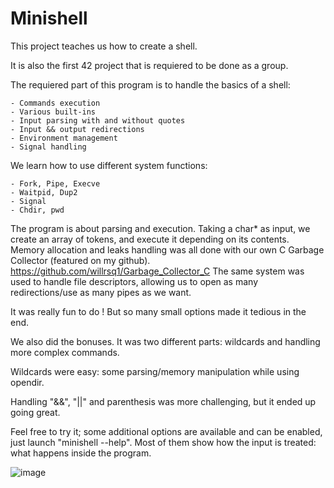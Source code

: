 # Minishell

This project teaches us how to create a shell.

It is also the first 42 project that is requiered to be done as a group.


The requiered part of this program is to handle the basics of a shell:

    - Commands execution
    - Various built-ins
    - Input parsing with and without quotes
    - Input && output redirections
    - Environment management
    - Signal handling

We learn how to use different system functions:

    - Fork, Pipe, Execve
    - Waitpid, Dup2
    - Signal
    - Chdir, pwd


The program is about parsing and execution.
Taking a char* as input, we create an array of tokens, and execute it depending on its contents.
Memory allocation and leaks handling was all done with our own C Garbage Collector (featured on my github).
https://github.com/willrsq1/Garbage_Collector_C
The same system was used to handle file descriptors, allowing us to open as many redirections/use as many pipes as we want.

It was really fun to do ! But so many small options made it tedious in the end.

We also did the bonuses. It was two different parts: wildcards and handling more complex commands.

Wildcards were easy: some parsing/memory manipulation while using opendir.

Handling "&&", "||" and parenthesis was more challenging, but it ended up going great.

Feel free to try it; some additional options are available and can be enabled, just launch "minishell --help".
Most of them show how the input is treated: what happens inside the program.

![image](https://github.com/willrsq1/Minishell/assets/117649637/e54093c2-2eb3-414c-9e48-6d8b9ce515de)

